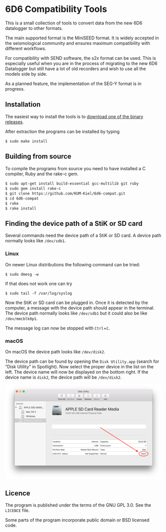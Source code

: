 # 6D6 Compatibility Tools

This is a small collection of tools to convert data from the new 6D6 datalogger to other formats.

The main supported format is the MiniSEED format.
It is widely accepted in the seismological community and ensures maximum compatibility with different workflows.

For compatibility with SEND software, the s2x format can be used.
This is especially useful when you are in the process of migrating to the new 6D6 Datalogger but still have a lot of old recorders and wish to use all the models side by side.

As a planned feature, the implementation of the SEG-Y format is in progress.

## Installation

The easiest way to install the tools is to [download one of the binary releases](https://github.com/KUM-Kiel/6d6-compat/releases/latest).

After extraction the programs can be installed by typing

```text
$ sudo make install
```

## Building from source

To compile the programs from source you need to have installed a C compiler, Ruby and the rake-c gem.

```text
$ sudo apt-get install build-essential gcc-multilib git ruby
$ sudo gem install rake-c
$ git clone https://github.com/KUM-Kiel/6d6-compat.git
$ cd 6d6-compat
$ rake
$ rake install
```
## Finding the device path of a StiK or SD card

Several commands need the device path of a StiK or SD card.
A device path normally looks like `/dev/sdb1`.

### Linux

On newer Linux distributions the following command can be tried:

```text
$ sudo dmesg -w
```

If that does not work one can try

```text
$ sudo tail -f /var/log/syslog
```

Now the StiK or SD card can be plugged in.
Once it is detected by the computer, a message with the device path should appear in the terminal.
The device path normally looks like `/dev/sdb1` but it could also be like `/dev/mmcblk0p1`.

The message log can now be stopped with `Ctrl`+`C`.

### macOS

On macOS the device path looks like `/dev/disk2`.

The device path can be found by opening the `Disk Utility.app` (search for “Disk Utility” in Spotlight).
Now select the proper device in the list on the left.
The device name will now be displayed on the bottom right.
If the device name is `disk2`, the device path will be `/dev/disk2`.

![Disk Utility](disk-utility.png)

## Licence

The program is published under the terms of the GNU GPL 3.0. See the `LICENCE` file.

Some parts of the program incorporate public domain or BSD licensed code.
